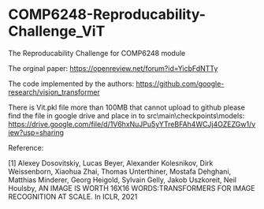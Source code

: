 # COMP6248-Reproducability-Challenge_ViT
The Reproducability Challenge for COMP6248 module

The orginal paper: https://openreview.net/forum?id=YicbFdNTTy

The code implemented by the authors: https://github.com/google-research/vision_transformer

There is Vit.pkl file more than 100MB that cannot upload to github please find the file in google drive and place in to src\main\checkpoints\models\:
https://drive.google.com/file/d/1V6hxNuJPu5yYTreBFAh4WCJj4OZEZGw1/view?usp=sharing

Reference:

[1] Alexey Dosovitskiy, Lucas Beyer, Alexander Kolesnikov, Dirk Weissenborn, Xiaohua Zhai, Thomas Unterthiner, Mostafa Dehghani, Matthias Minderer,
Georg Heigold, Sylvain Gelly, Jakob Uszkoreit, Neil Houlsby, AN IMAGE IS WORTH 16X16 WORDS:TRANSFORMERS FOR IMAGE RECOGNITION AT SCALE. In ICLR, 2021

